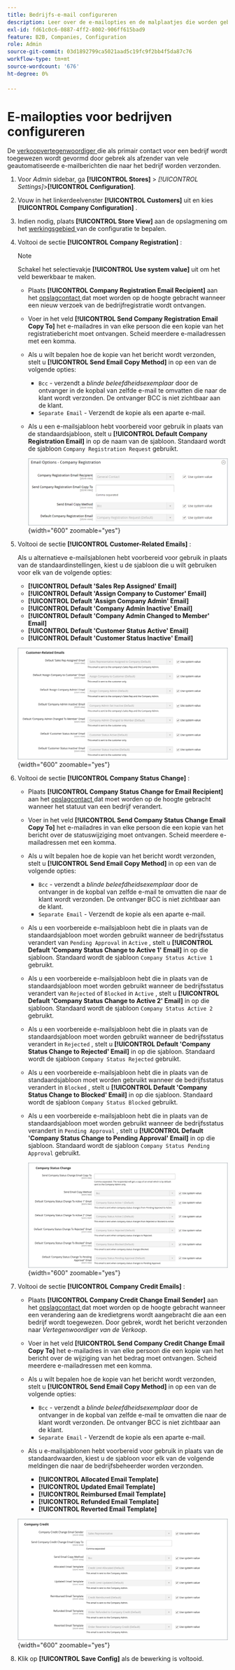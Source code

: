 ```yaml
---
title: Bedrijfs-e-mail configureren
description: Leer over de e-mailopties en de malplaatjes die worden gebruikt om mededelingen voor bedrijfrekeningen te verzenden.
exl-id: fd61c0c6-0887-4ff2-8002-906ff615bad9
feature: B2B, Companies, Configuration
role: Admin
source-git-commit: 03d1892799ca5021aad5c19fc9f2bb4f5da87c76
workflow-type: tm+mt
source-wordcount: '676'
ht-degree: 0%

---
```


# E-mailopties voor bedrijven configureren

De [ verkoopvertegenwoordiger ](account-company-manage.md) die als primair contact voor een bedrijf wordt toegewezen wordt gevormd door gebrek als afzender van vele geautomatiseerde e-mailberichten die naar het bedrijf worden verzonden.

1. Voor _Admin_ sidebar, ga **[!UICONTROL Stores]** > _[!UICONTROL Settings]_>**[!UICONTROL Configuration]**.

1. Vouw in het linkerdeelvenster **[!UICONTROL Customers]** uit en kies **[!UICONTROL Company Configuration]** .

1. Indien nodig, plaats **[!UICONTROL Store View]** aan de opslagmening om het [ werkingsgebied ](../getting-started/websites-stores-views.md#scope-settings) van de configuratie te bepalen.

1. Voltooi de sectie **[!UICONTROL Company Registration]** :

   >[!NOTE]
   >
   >Schakel het selectievakje **[!UICONTROL Use system value]** uit om het veld bewerkbaar te maken.

   - Plaats **[!UICONTROL Company Registration Email Recipient]** aan het [ opslagcontact ](../getting-started/store-details.md#store-email-addresses) dat moet worden op de hoogte gebracht wanneer een nieuw verzoek van de bedrijfregistratie wordt ontvangen.

   - Voer in het veld **[!UICONTROL Send Company Registration Email Copy To]** het e-mailadres in van elke persoon die een kopie van het registratiebericht moet ontvangen. Scheid meerdere e-mailadressen met een komma.

   - Als u wilt bepalen hoe de kopie van het bericht wordt verzonden, stelt u **[!UICONTROL Send Email Copy Method]** in op een van de volgende opties:

      - `Bcc` - verzendt a _blinde beleefdheidsexemplaar_ door de ontvanger in de kopbal van zelfde e-mail te omvatten die naar de klant wordt verzonden. De ontvanger BCC is niet zichtbaar aan de klant.
      - `Separate Email` - Verzendt de kopie als een aparte e-mail.

   - Als u een e-mailsjabloon hebt voorbereid voor gebruik in plaats van de standaardsjabloon, stelt u **[!UICONTROL Default Company Registration Email]** in op de naam van de sjabloon. Standaard wordt de sjabloon `Company Registration Request` gebruikt.

     ![ configuratie van Klanten - bedrijfregistratie ](./assets/company-email-options-company-registration.png){width="600" zoomable="yes"}

1. Voltooi de sectie **[!UICONTROL Customer-Related Emails]** :

   Als u alternatieve e-mailsjablonen hebt voorbereid voor gebruik in plaats van de standaardinstellingen, kiest u de sjabloon die u wilt gebruiken voor elk van de volgende opties:

   - **[!UICONTROL Default 'Sales Rep Assigned' Email]**
   - **[!UICONTROL Default 'Assign Company to Customer' Email]**
   - **[!UICONTROL Default 'Assign Company Admin' Email]**
   - **[!UICONTROL Default 'Company Admin Inactive' Email]**
   - **[!UICONTROL Default 'Company Admin Changed to Member' Email]**
   - **[!UICONTROL Default 'Customer Status Active' Email]**
   - **[!UICONTROL Default 'Customer Status Inactive' Email]**

   ![ configuratie van Klanten - klant verwante e-mails ](./assets/company-email-options-customer-related-emails.png){width="600" zoomable="yes"}

1. Voltooi de sectie **[!UICONTROL Company Status Change]** :

   - Plaats **[!UICONTROL Company Status Change for Email Recipient]** aan het [ opslagcontact ](../getting-started/store-details.md#store-email-addresses) dat moet worden op de hoogte gebracht wanneer het statuut van een bedrijf verandert.

   - Voer in het veld **[!UICONTROL Send Company Status Change Email Copy To]** het e-mailadres in van elke persoon die een kopie van het bericht over de statuswijziging moet ontvangen. Scheid meerdere e-mailadressen met een komma.

   - Als u wilt bepalen hoe de kopie van het bericht wordt verzonden, stelt u **[!UICONTROL Send Email Copy Method]** in op een van de volgende opties:

      - `Bcc` - verzendt a _blinde beleefdheidsexemplaar_ door de ontvanger in de kopbal van zelfde e-mail te omvatten die naar de klant wordt verzonden. De ontvanger BCC is niet zichtbaar aan de klant.
      - `Separate Email` - Verzendt de kopie als een aparte e-mail.

   - Als u een voorbereide e-mailsjabloon hebt die in plaats van de standaardsjabloon moet worden gebruikt wanneer de bedrijfsstatus verandert van `Pending Approval` in `Active` , stelt u **[!UICONTROL Default 'Company Status Change to Active 1' Email]** in op die sjabloon. Standaard wordt de sjabloon `Company Status Active 1` gebruikt.

   - Als u een voorbereide e-mailsjabloon hebt die in plaats van de standaardsjabloon moet worden gebruikt wanneer de bedrijfsstatus verandert van `Rejected` of `Blocked` in `Active` , stelt u **[!UICONTROL Default 'Company Status Change to Active 2' Email]** in op die sjabloon. Standaard wordt de sjabloon `Company Status Active 2` gebruikt.

   - Als u een voorbereide e-mailsjabloon hebt die in plaats van de standaardsjabloon moet worden gebruikt wanneer de bedrijfsstatus verandert in `Rejected` , stelt u **[!UICONTROL Default 'Company Status Change to Rejected' Email]** in op die sjabloon. Standaard wordt de sjabloon `Company Status Rejected` gebruikt.

   - Als u een voorbereide e-mailsjabloon hebt die in plaats van de standaardsjabloon moet worden gebruikt wanneer de bedrijfsstatus verandert in `Blocked` , stelt u **[!UICONTROL Default 'Company Status Change to Blocked' Email]** in op die sjabloon. Standaard wordt de sjabloon `Company Status Blocked` gebruikt.

   - Als u een voorbereide e-mailsjabloon hebt die in plaats van de standaardsjabloon moet worden gebruikt wanneer de bedrijfsstatus verandert in `Pending Approval` , stelt u **[!UICONTROL Default 'Company Status Change to Pending Approval' Email]** in op die sjabloon. Standaard wordt de sjabloon `Company Status Pending Approval` gebruikt.

     ![ configuratie van Klanten - de verandering van de bedrijfstatus ](./assets/company-email-options-company-status-change.png){width="600" zoomable="yes"}

1. Voltooi de sectie **[!UICONTROL Company Credit Emails]** :

   - Plaats **[!UICONTROL Company Credit Change Email Sender]** aan het [ opslagcontact ](../getting-started/store-details.md#store-email-addresses) dat moet worden op de hoogte gebracht wanneer een verandering aan de kredietgrens wordt aangebracht die aan een bedrijf wordt toegewezen. Door gebrek, wordt het bericht verzonden naar _Vertegenwoordiger van de Verkoop_.

   - Voer in het veld **[!UICONTROL Send Company Credit Change Email Copy To]** het e-mailadres in van elke persoon die een kopie van het bericht over de wijziging van het bedrag moet ontvangen. Scheid meerdere e-mailadressen met een komma.

   - Als u wilt bepalen hoe de kopie van het bericht wordt verzonden, stelt u **[!UICONTROL Send Email Copy Method]** in op een van de volgende opties:

      - `Bcc` - verzendt a _blinde beleefdheidsexemplaar_ door de ontvanger in de kopbal van zelfde e-mail te omvatten die naar de klant wordt verzonden. De ontvanger BCC is niet zichtbaar aan de klant.
      - `Separate Email` - Verzendt de kopie als een aparte e-mail.

   - Als u e-mailsjablonen hebt voorbereid voor gebruik in plaats van de standaardwaarden, kiest u de sjabloon voor elk van de volgende meldingen die naar de bedrijfsbeheerder worden verzonden.

      - **[!UICONTROL Allocated Email Template]**
      - **[!UICONTROL Updated Email Template]**
      - **[!UICONTROL Reimbursed Email Template]**
      - **[!UICONTROL Refunded Email Template]**
      - **[!UICONTROL Reverted Email Template]**

   ![ configuratie van Klanten - bedrijfkrediet e-mails ](./assets/company-email-options-company-credit.png){width="600" zoomable="yes"}

1. Klik op **[!UICONTROL Save Config]** als de bewerking is voltooid.
